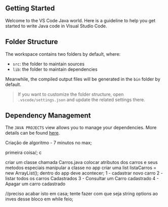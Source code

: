 ## Getting Started

Welcome to the VS Code Java world. Here is a guideline to help you get started to write Java code in Visual Studio Code.

## Folder Structure

The workspace contains two folders by default, where:

- `src`: the folder to maintain sources
- `lib`: the folder to maintain dependencies

Meanwhile, the compiled output files will be generated in the `bin` folder by default.

> If you want to customize the folder structure, open `.vscode/settings.json` and update the related settings there.

## Dependency Management

The `JAVA PROJECTS` view allows you to manage your dependencies. More details can be found [here](https://github.com/microsoft/vscode-java-dependency#manage-dependencies).


Criação de algoritmo - 7 minutos no max;

primeira coisa/; 
c

criar um classe chamada Carros.java
colocar atributos dos carros e seus metodos especiais
manipular a classe no app
criar uma list<Carros> listaCarros = new ArrayList();
dentro do app deve acontecer;
1 - cadastrar novo carro
2 - listar todos os carros Cadastrados
3 - Consultar um Carro cadastrado
4 - Apagar um carro cadastrado


//preciso acabar isto em casa; tente fazer com que seja string options ao inves desse bloco em while feio;

